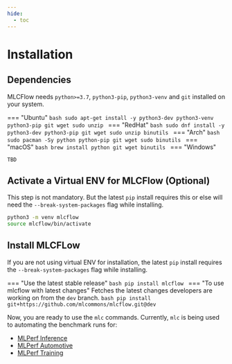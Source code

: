 ```yaml
---
hide:
  - toc
---
```


# Installation

## Dependencies
MLCFlow needs `python>=3.7`, `python3-pip`, `python3-venv` and `git` installed on your system.

=== "Ubuntu"
    ```bash
       sudo apt-get install -y python3-dev python3-venv python3-pip git wget sudo unzip
    ```
=== "RedHat"
    ```bash
       sudo dnf install -y python3-dev python3-pip git wget sudo unzip binutils
    ```
=== "Arch"
    ```bash
       sudo pacman -Sy python python-pip git wget sudo binutils
    ```
=== "macOS"
    ```bash
       brew install python git wget binutils
    ```
=== "Windows"
    
    TBD
    

    


## Activate a Virtual ENV for MLCFlow (Optional)
This step is not mandatory. But the latest `pip` install requires this or else will need the `--break-system-packages` flag while installing.

```bash
python3 -m venv mlcflow
source mlcflow/bin/activate
```

## Install MLCFLow

If you are not using virtual ENV for installation, the latest `pip` install requires the `--break-system-packages` flag while installing.

=== "Use the latest stable release"
    ```bash
     pip install mlcflow
    ```
=== "To use mlcflow with latest changes"
    Fetches the latest changes developers are working on from the `dev` branch.
    ```bash
     pip install git+https://github.com/mlcommons/mlcflow.git@dev
    ```

Now, you are ready to use the `mlc` commands. Currently, `mlc` is being used to automating the benchmark runs for:

* [MLPerf Inference](https://docs.mlcommons.org/inference/)
* [MLPerf Automotive]()
* [MLPerf Training]()
